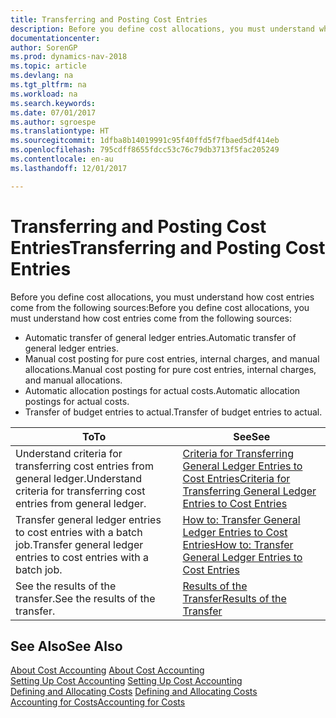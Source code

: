 ```yaml
---
title: Transferring and Posting Cost Entries
description: Before you define cost allocations, you must understand where cost entries come from.
documentationcenter: 
author: SorenGP
ms.prod: dynamics-nav-2018
ms.topic: article
ms.devlang: na
ms.tgt_pltfrm: na
ms.workload: na
ms.search.keywords: 
ms.date: 07/01/2017
ms.author: sgroespe
ms.translationtype: HT
ms.sourcegitcommit: 1dfba8b14019991c95f40ffd5f7fbaed5df414eb
ms.openlocfilehash: 795cdff8655fdcc53c76c79db3713f5fac205249
ms.contentlocale: en-au
ms.lasthandoff: 12/01/2017

---
```

# <a name="transferring-and-posting-cost-entries"></a><span data-ttu-id="6552c-103">Transferring and Posting Cost Entries</span><span class="sxs-lookup"><span data-stu-id="6552c-103">Transferring and Posting Cost Entries</span></span>
<span data-ttu-id="6552c-104">Before you define cost allocations, you must understand how cost entries come from the following sources:</span><span class="sxs-lookup"><span data-stu-id="6552c-104">Before you define cost allocations, you must understand how cost entries come from the following sources:</span></span>  

-   <span data-ttu-id="6552c-105">Automatic transfer of general ledger entries.</span><span class="sxs-lookup"><span data-stu-id="6552c-105">Automatic transfer of general ledger entries.</span></span>  
-   <span data-ttu-id="6552c-106">Manual cost posting for pure cost entries, internal charges, and manual allocations.</span><span class="sxs-lookup"><span data-stu-id="6552c-106">Manual cost posting for pure cost entries, internal charges, and manual allocations.</span></span>  
-   <span data-ttu-id="6552c-107">Automatic allocation postings for actual costs.</span><span class="sxs-lookup"><span data-stu-id="6552c-107">Automatic allocation postings for actual costs.</span></span>  
-   <span data-ttu-id="6552c-108">Transfer of budget entries to actual.</span><span class="sxs-lookup"><span data-stu-id="6552c-108">Transfer of budget entries to actual.</span></span>  

|<span data-ttu-id="6552c-109">**To**</span><span class="sxs-lookup"><span data-stu-id="6552c-109">**To**</span></span>|<span data-ttu-id="6552c-110">**See**</span><span class="sxs-lookup"><span data-stu-id="6552c-110">**See**</span></span>|  
|------------|-------------|  
|<span data-ttu-id="6552c-111">Understand criteria for transferring cost entries from general ledger.</span><span class="sxs-lookup"><span data-stu-id="6552c-111">Understand criteria for transferring cost entries from general ledger.</span></span>|[<span data-ttu-id="6552c-112">Criteria for Transferring General Ledger Entries to Cost Entries</span><span class="sxs-lookup"><span data-stu-id="6552c-112">Criteria for Transferring General Ledger Entries to Cost Entries</span></span>](finance-criteria-for-transferring-general-ledger-entries-to-cost-entries.md)|  
|<span data-ttu-id="6552c-113">Transfer general ledger entries to cost entries with a batch job.</span><span class="sxs-lookup"><span data-stu-id="6552c-113">Transfer general ledger entries to cost entries with a batch job.</span></span>|[<span data-ttu-id="6552c-114">How to: Transfer General Ledger Entries to Cost Entries</span><span class="sxs-lookup"><span data-stu-id="6552c-114">How to: Transfer General Ledger Entries to Cost Entries</span></span>](finance-how-to-transfer-general-ledger-entries-to-cost-entries.md)|  
|<span data-ttu-id="6552c-115">See the results of the transfer.</span><span class="sxs-lookup"><span data-stu-id="6552c-115">See the results of the transfer.</span></span>|[<span data-ttu-id="6552c-116">Results of the Transfer</span><span class="sxs-lookup"><span data-stu-id="6552c-116">Results of the Transfer</span></span>](finance-results-of-the-transfer.md)|  

## <a name="see-also"></a><span data-ttu-id="6552c-117">See Also</span><span class="sxs-lookup"><span data-stu-id="6552c-117">See Also</span></span>  
 <span data-ttu-id="6552c-118">[About Cost Accounting](finance-about-cost-accounting.md) </span><span class="sxs-lookup"><span data-stu-id="6552c-118">[About Cost Accounting](finance-about-cost-accounting.md) </span></span>  
 <span data-ttu-id="6552c-119">[Setting Up Cost Accounting](finance-set-up-cost-accounting.md) </span><span class="sxs-lookup"><span data-stu-id="6552c-119">[Setting Up Cost Accounting](finance-set-up-cost-accounting.md) </span></span>  
 <span data-ttu-id="6552c-120">[Defining and Allocating Costs](finance-define-and-allocate-costs.md) </span><span class="sxs-lookup"><span data-stu-id="6552c-120">[Defining and Allocating Costs](finance-define-and-allocate-costs.md) </span></span>  
 [<span data-ttu-id="6552c-121">Accounting for Costs</span><span class="sxs-lookup"><span data-stu-id="6552c-121">Accounting for Costs</span></span>](finance-manage-cost-accounting.md)

